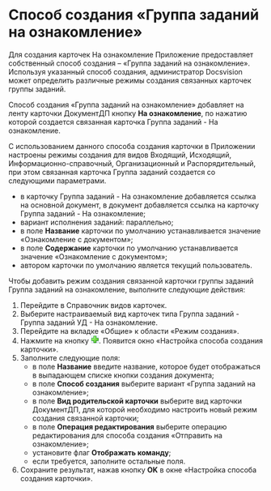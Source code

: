 # Способ создания «Группа заданий на ознакомление»

Для создания карточек На ознакомление Приложение предоставляет собственный способ создания – «Группа заданий на ознакомление». Используя указанный способ создания, администратор Docsvision может определить различные режимы создания связанных карточек группы заданий. 

Способ создания «Группа заданий на ознакомление» добавляет на ленту карточки ДокументДП кнопку **На ознакомление**, по нажатию которой создается связанная карточка Группа заданий - На ознакомление.

С использованием данного способа создания карточки в Приложении настроены режимы создания для видов Входящий, Исходящий, Информационно-справочный, Организационный и Распорядительный, при этом связанная карточка Группа заданий создается со следующими параметрами.

- в карточку Группа заданий - На ознакомление добавляется ссылка на основной документ, в документ добавляется ссылка на карточку Группа заданий - На ознакомление;
- вариант исполнения заданий: параллельно;
- в поле **Название** карточки по умолчанию устанавливается значение «Ознакомление с документом»;
- в поле **Содержание** карточки по умолчанию устанавливается значение «Ознакомление с документом»;
- автором карточки по умолчанию является текущий пользователь.

Чтобы добавить режим создания связанной карточки группы заданий Группа заданий на ознакомление, выполните следующие действия:

1. Перейдите в Справочник видов карточек.
2. Выберите настраиваемый вид карточек типа Группа заданий - Группа заданий УД - На ознакомление.
3. Перейдите на вкладке «Общие» к области «Режим создания».
4. Нажмите на кнопку ![](img/Buttons/Plus_1.png). Появится окно «Настройка способа создания карточки». 
5. Заполните следующие поля: 
   - в поле **Название** введите название, которое будет отображаться в выпадающем списке кнопки создания документа;
   - в поле **Способ создания** выберите вариант «Группа заданий на ознакомление»;
   - в поле **Вид родительской карточки** выберите вид карточки ДокументДП, для которой необходимо настроить новый режим создания связанной карточки;
   - в поле **Операция редактирования** выберите операцию редактирования для способа создания «Отправить на ознакомление»;
   - установите флаг **Отображать команду**;
   - если требуется, заполните остальные поля.
6. Сохраните результат, нажав кнопку **OK** в окне «Настройка способа создания карточки».